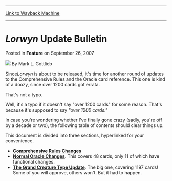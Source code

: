 
---
[Link to Wayback Machine](https://web.archive.org/web/20210418002232/https://magic.wizards.com/en/articles/archive/feature/lorwyn-update-bulletin-2007-09-26)

[_metadata_:wayback_url]:- "https://magic.wizards.com/en/articles/archive/feature/lorwyn-update-bulletin-2007-09-26"
[_metadata_:wayback_raw_url]:- "https://web.archive.org/web/20210418002232id_/https://magic.wizards.com/en/articles/archive/feature/lorwyn-update-bulletin-2007-09-26"
[_metadata_:wayback_capture_timestamp]:- "2021-04-18 00:22:32+00:00"
[_metadata_:publish_date]:- "2007-09-26"
[_metadata_:description]:- "SinceLorwyn is about to be released, it's time for another round of updates to the Comprehensive Rules and the Oracle card reference. This one is kind of a doozy, since over 1200 cards got errata.That's not a typo.Well, it's a typo if it doesn't say `over 1200 cards` for some reason."
[_metadata_:generator]:- "Drupal 7 (http://drupal.org)"
---


*Lorwyn* Update Bulletin
========================



 Posted in **Feature**
 on September 26, 2007 






![](https://media.magic.wizards.com/styles/auth_small/public/generic-avatar-150_240.png)
By Mark L. Gottlieb











Since*Lorwyn* is about to be released, it's time for another round of updates to the Comprehensive Rules and the Oracle card reference. This one is kind of a doozy, since over 1200 cards got errata.

That's not a typo.

Well, it's a typo if it doesn't say "over 1200 cards" for some reason. That's because it's supposed to say *"over 1200 cards."*

In case you're wondering whether I've finally gone crazy (sadly, you're off by a decade or two), the following table of contents should clear things up.

This document is divided into three sections, hyperlinked for your convenience.

* [**Comprehensive Rules Changes**](http://archive.wizards.com/Magic/Magazine/Article.aspx?x=mtgcom/feature/424a1)
* [**Normal Oracle Changes**](http://archive.wizards.com/Magic/Magazine/Article.aspx?x=mtgcom/feature/424a2). This covers 48 cards, only 11 of which have functional changes.
* [**The Grand Creature Type Update**](http://archive.wizards.com/Magic/Magazine/Article.aspx?x=mtgcom/feature/424a3). The big one, covering 1197 cards! Some of you will approve, others won't. But it had to happen.






